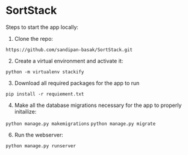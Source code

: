 # SortStack

Steps to start the app locally:

1. Clone the repo:

`https://github.com/sandipan-basak/SortStack.git`

2. Create a virtual environment and activate it: 

`python -m virtualenv stackify`

3. Download all required packages for the app to run

`pip install -r requiement.txt`

4. Make all the database migrations necessary for the app to properly initailize:

`python manage.py makemigrations`
`python manage.py migrate`

6. Run the webserver:

`python manage.py runserver`


